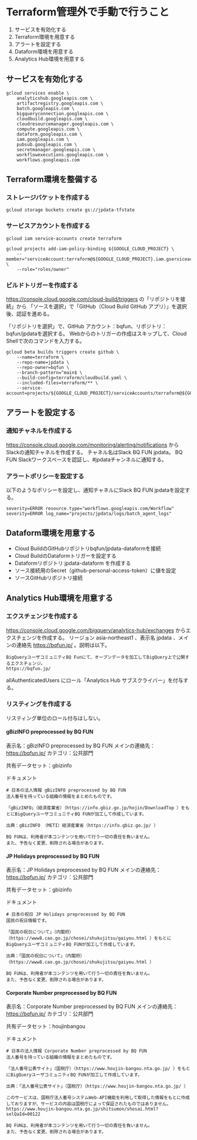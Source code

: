 
# Terraform管理外で手動で行うこと
1. サービスを有効化する
2. Terraform環境を用意する
3. アラートを設定する
4. Dataform環境を用意する
5. Analytics Hub環境を用意する

## サービスを有効化する

```shell
gcloud services enable \
    analyticshub.googleapis.com \
    artifactregistry.googleapis.com \
    batch.googleapis.com \
    bigqueryconnection.googleapis.com \
    cloudbuild.googleapis.com \
    cloudresourcemanager.googleapis.com \
    compute.googleapis.com \
    dataform.googleapis.com \
    iam.googleapis.com \
    pubsub.googleapis.com \
    secretmanager.googleapis.com \
    workflowexecutions.googleapis.com \
    workflows.googleapis.com
```

## Terraform環境を整備する

### ストレージバケットを作成する

```shell
gcloud storage buckets create gs://jpdata-tfstate
```

### サービスアカウントを作成する

```shell
gcloud iam service-accounts create terraform
```

```shell
gcloud projects add-iam-policy-binding ${GOOGLE_CLOUD_PROJECT} \
    --member="serviceAccount:terraform@${GOOGLE_CLOUD_PROJECT}.iam.gserviceaccount.com" \
    --role="roles/owner"
```

### ビルドトリガーを作成する
https://console.cloud.google.com/cloud-build/triggers の「リポジトリを接続」から
「ソースを選択」で「GitHub（Cloud Build GitHub アプリ）」を選択後、認証を進める。

「リポジトリを選択」で、GitHub アカウント：bqfun、リポジトリ：bqfun/jpdataを選択する。
Webからのトリガーの作成はスキップして、Cloud Shellで次のコマンドを入力する。

```shell
gcloud beta builds triggers create github \
    --name=terraform \
    --repo-name=jpdata \
    --repo-owner=bqfun \
    --branch-pattern=^main$ \
    --build-config=terraform/cloudbuild.yaml \
    --included-files=terraform/** \
    --service-account=projects/${GOOGLE_CLOUD_PROJECT}/serviceAccounts/terraform@${GOOGLE_CLOUD_PROJECT}.iam.gserviceaccount.com
```

## アラートを設定する

### 通知チャネルを作成する
https://console.cloud.google.com/monitoring/alerting/notifications からSlackの通知チャネルを作成する。
チャネル名はSlack BQ FUN jpdata。 BQ FUN Slackワークスペースを認証し、#jpdataチャンネルに通知する。

### アラートポリシーを設定する
以下のようなポリシーを設定し、通知チャネルにSlack BQ FUN jpdataを設定する。

```
severity=ERROR resource.type="workflows.googleapis.com/Workflow"
severity=ERROR log_name="projects/jpdata/logs/batch_agent_logs"
```

## Dataform環境を用意する
- Cloud BuildのGitHubリポジトリbqfun/jpdata-dataformを接続
- Cloud BuildのDataformトリガーを設定する
- Dataformリポジトリ jpdata-dataform を作成する
- ソース接続用のSecret（github-personal-access-token）に値を設定
- ソースGitHubリポジトリ接続

## Analytics Hub環境を用意する

### エクスチェンジを作成する

https://console.cloud.google.com/bigquery/analytics-hub/exchanges からエクスチェンジを作成する。
リージョン asia-northeast1 、表示名 jpdata 、メインの連絡先 https://bqfun.jp/ 。説明は以下。

```
BigQueryユーザコミュニティBQ Funにて、オープンデータを加工してBigQuery上で公開するエクスチェンジ。
https://bqfun.jp/
```

allAuthenticatedUsers にロール「Analytics Hub サブスクライバー」を付与する。

### リスティングを作成する

リスティング単位のロール付与はしない。

#### gBizINFO preprocessed by BQ FUN
表示名：gBizINFO preprocessed by BQ FUN
メインの連絡先：https://bqfun.jp/
カテゴリ：公共部門

共有データセット：gbizinfo

ドキュメント
```
# 日本の法人情報 gBizINFO preprocessed by BQ FUN
法人番号を持っている組織の情報をまとめたものです。

「gBizINFO」（経済産業省）（https://info.gbiz.go.jp/hojin/DownloadTop ）をもとにBigQueryユーザコミュニティBQ FUNが加工して作成しています。

出典：gBizINFO （METI）経済産業省（https://info.gbiz.go.jp/ ）

BQ FUNは、利用者が本コンテンツを用いて行う一切の責任を負いません。
また、予告なく変更、削除される場合があります。
```

#### JP Holidays preprocessed by BQ FUN

表示名：JP Holidays preprocessed by BQ FUN
メインの連絡先：https://bqfun.jp/
カテゴリ：公共部門

共有データセット：gbizinfo

ドキュメント
```
# 日本の祝日 JP Holidays preprocessed by BQ FUN
国民の祝日情報です。

「国民の祝日について」（内閣府）（https://www8.cao.go.jp/chosei/shukujitsu/gaiyou.html ）をもとにBigQueryユーザコミュニティBQ FUNが加工して作成しています。

出典：「国民の祝日について」（内閣府）（https://www8.cao.go.jp/chosei/shukujitsu/gaiyou.html ）

BQ FUNは、利用者が本コンテンツを用いて行う一切の責任を負いません。
また、予告なく変更、削除される場合があります。
```

#### Corporate Number preprocessed by BQ FUN

表示名：Corporate Number preprocessed by BQ FUN
メインの連絡先：https://bqfun.jp/
カテゴリ：公共部門

共有データセット：houjinbangou

ドキュメント
```
# 日本の法人情報 Corporate Number preprocessed by BQ FUN
法人番号を持っている組織の情報をまとめたものです。

「法人番号公表サイト」（国税庁）（https://www.houjin-bangou.nta.go.jp/ ）をもとにBigQueryユーザコミュニティBQ FUNが加工して作成しています。

出典：「法人番号公表サイト」（国税庁）（https://www.houjin-bangou.nta.go.jp/ ）

このサービスは、国税庁法人番号システムWeb-API機能を利用して取得した情報をもとに作成しておりますが、サービスの内容は国税庁によって保証されたものではありません。
https://www.houjin-bangou.nta.go.jp/shitsumon/shosai.html?selQaId=00122

BQ FUNは、利用者が本コンテンツを用いて行う一切の責任を負いません。
また、予告なく変更、削除される場合があります。
```
